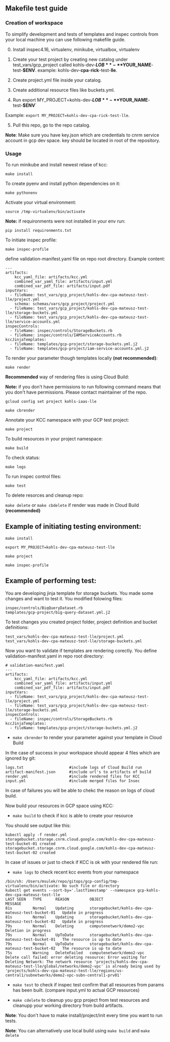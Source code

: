 
## Makefile test guide
### Creation of workspace
To simplify development and tests of templates and inspec controls from your local machine you can use following makefile guide. 

0. Install inspec4.16, virtualenv, minikube, virtualbox, virtualenv

1. Create your test project by creating new catalog under test_vars/gcp_project called kohls-dev-**$LOB**-**$YOUR_NAME**-test-**$ENV**. example: kohls-dev-**cpa**-**rick**-test-**lle**.

2. Create project.yml file inside your catalog.

3. Create additional resource files like buckets.yml. 

4. Run export MY_PROJECT=kohls-dev-**$LOB**-**$YOUR_NAME**-test-**$ENV**`

Example: `export MY_PROJECT=kohls-dev-cpa-rick-test-lle`.

5. Pull this repo, go to the repo catalog.

**Note**: Make sure you have key.json which are credentials to cnrm service account in gcp dev space. key should be located in root of the repository. 

### Usage

To run minikube and install newest relase of kcc:

`make install`

To create pyenv and install python dependencies on it:

`make pythonenv`

Activate your virtual environment:

`source /tmp-virtualenv/bin/activate`

**Note:** if requironments were not installed in your env run: 

`pip install requironments.txt`

To initiate inspec profile:

`make inspec-profile`

define validation-manifest.yaml file on repo root directory. Example content:

```
--- 
artifacts:
    kcc_yaml_file: artifacts/kcc.yml
    combined_var_yaml_file: artifacts/input.yml
    combined_var_pdf_file: artifacts/input.pdf
inputVars: 
  - fileName: test_vars/gcp_project/kohls-dev-cpa-mateusz-test-lle/project.yml
    schema: schemas/vars/gcp_project/project.yml
  - fileName: test_vars/gcp_project/kohls-dev-cpa-mateusz-test-lle/storage-buckets.yml
  - fileName: test_vars/gcp_project/kohls-dev-cpa-mateusz-test-lle/service-accounts.yml
inspecControls: 
  - fileName: inspec/controls/StorageBuckets.rb
  - fileName: inspec/controls/IAMServiceAccounts.rb
kccJinjaTemplates: 
  - fileName: templates/gcp-project/storage-buckets.yml.j2
  - fileName: templates/gcp-project/iam-service-accounts.yml.j2
```

To render your parameter though templates locally **(not recommended)**:

`make render` 

**Recommended** way of rendering files is using Cloud Build: 

**Note:** if you don't have permissions to run following command means that you don't have permissions. Please contact maintaiiner of the repo. 

`gcloud config set project kohls-iaas-lle`

`make cbrender`

Annotate your KCC namespace with your GCP test project:

`make project`

To build resources in your project namespace:

`make build`

To check status: 

`make logs`

To run inspec control files: 

`make test`

To delete resorces and cleanup repo:

`make delete` or `make cbdelete` if render was made in Cloud Build **(recommended)**

## Example of initiating testing environment:

```
make install

export MY_PROJECT=kohls-dev-cpa-mateusz-test-lle

make project

make inspec-profile
```
## Example of performing test:

You are developing jinja template for storage buckets. You made some changes and want to test it. You modified folowing files:

```
inspec/controls/BiqQueryDataset.rb
templates/gcp-project/big-query-dataset.yml.j2
```

To test changes you created project folder, project definition and bucket definitions: 

```
test_vars/kohls-dev-cpa-mateusz-test-lle/project.yml
test_vars/kohls-dev-cpa-mateusz-test-lle/storage-buckets.yml
```

Now you want to validate if templates are rendering corectly. You define validation-manifest.yaml in repo root directory:

```
# validation-manifest.yaml
--- 
artifacts:
    kcc_yaml_file: artifacts/kcc.yml
    combined_var_yaml_file: artifacts/input.yml
    combined_var_pdf_file: artifacts/input.pdf
inputVars: 
  - fileName: test_vars/gcp_project/kohls-dev-cpa-mateusz-test-lle/project.yml
  - fileName: test_vars/gcp_project/kohls-dev-cpa-mateusz-test-lle/storage-buckets.yml
inspecControls: 
  - fileName: inspec/controls/StorageBuckets.rb
kccJinjaTemplates: 
  - fileName: templates/gcp-project/storage-buckets.yml.j2
```

- `make cbrender` to render your parameter against your template in Cloud Build

In the case of success in your workspace should appear 4 files which are ignored by git:
```
logs.txt                    #include logs of Cloud Build run 
artifact-manifest.json      #include url's to artifacts of build
render.yml                  #include rendered files for KCC
input.yml                   #include merged files for Insec
```

In case of failures you will be able to chekc the reason on logs of cloud build. 

Now build your resources in GCP space using KCC:

- `make build` to check if kcc is able to create your resource 

You should see output like this: 
```
kubectl apply -f render.yml
storagebucket.storage.cnrm.cloud.google.com/kohls-dev-cpa-mateusz-test-bucket-01 created
storagebucket.storage.cnrm.cloud.google.com/kohls-dev-cpa-mateusz-test-bucket-02 created
```

In case of issues or just to check if KCC is ok with your rendered file run:
- `make logs` to check recent kcc events from your namespace 

```
/bin/sh: /Users/msulek/repo/gitops/gcp-config/tmp-virtualenv/bin/activate: No such file or directory
kubectl get events --sort-by='.lastTimestamp' --namespace gcp-kohls-dev-cpa-mateusz-test-lle
LAST SEEN   TYPE      REASON         OBJECT                                               MESSAGE
81s         Normal    Updating       storagebucket/kohls-dev-cpa-mateusz-test-bucket-01   Update in progress
81s         Normal    Updating       storagebucket/kohls-dev-cpa-mateusz-test-bucket-02   Update in progress
79s         Normal    Deleting       computenetwork/demo2-vpc                             Deletion in progress
79s         Normal    UpToDate       storagebucket/kohls-dev-cpa-mateusz-test-bucket-01   The resource is up to date
79s         Normal    UpToDate       storagebucket/kohls-dev-cpa-mateusz-test-bucket-02   The resource is up to date
75s         Warning   DeleteFailed   computenetwork/demo2-vpc                             Delete call failed: error deleting resource: Error waiting for Deleting Network: The network resource 'projects/kohls-dev-cpa-mateusz-test-lle/global/networks/demo2-vpc' is already being used by 'projects/kohls-dev-cpa-mateusz-test-lle/regions/us-central1/subnetworks/demo2-vpc-subn-central1-prv01'
```

- `make test` to check if inspec test confirm that all resources from params has been built. (compare input.yml to actual GCP resources)

- `make cdelete` to cleanup you gcp project from test resources and cleanupp your working directory from build artifacts. 

**Note**: You don't have to make install/project/init every time you want to run tests. 

**Note**: You can alternatively use local build using `make build` and `make delete`